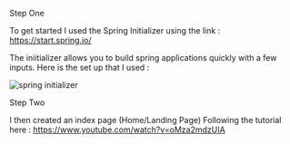 Step One

To get started I used the Spring Initializer using the link : https://start.spring.io/

The iniitializer allows you to build spring applications quickly with a few inputs. Here is the set up that I used : 

![spring initializer](https://github.com/mevans97/health_messanger_marketplace/assets/88016843/a46c6732-068c-4d4a-bf01-d4b965903241)

Step Two 

I then created an index page (Home/Landing Page) Following the tutorial here : https://www.youtube.com/watch?v=oMza2mdzUIA
